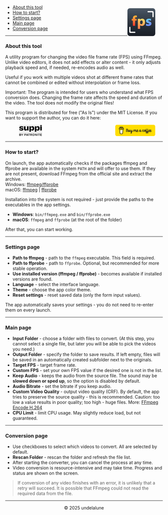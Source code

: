 - [About this tool](#about-this-tool) <img src="logo.png" style="border-radius: 8px; float: right; margin-right:24px; margin-top:12px; height: 89px; " alt="Free FPS Logo" />
- [How to start?](#how-to-start)
- [Settings page](#settings-page)
- [Main page](#main-page)
- [Conversion page](#processing-page)

---

<a id="about-this-tool"></a>
### About this tool

A utility program for changing the video file frame rate (FPS) using FFmpeg. Unlike video editors, it does not add effects or alter content - it only adjusts playback speed and, if needed, re-encodes audio as well.

Useful if you work with multiple videos shot at different frame rates that cannot be combined or edited without interpolation or frame loss.

Important:
The program is intended for users who understand what FPS conversion does. Changing the frame rate affects the speed and duration of the video. The tool does not modify the original files!

This program is distributed for free ("As Is") under the MIT License.
If you want to support the author, you can do it here:

<a href="https://buymeacoffee.com/undelalune" target="_blank" rel="noopener" title="Go to buymeacoffee.com">
<img src="bmc-logo.svg" style="float: right; margin-right:24px; height: 36px; alt="bmc Logo" />
</a>

<a href="https://suppi.pl/undelalune" target="_blank" rel="noopener" title="Go to suppi.pl">
<img src="suppi-logo.svg" style="margin-left:44px; height: 36px;" alt="suppi Logo" />
</a>

<br>

---

<a id="how-to-start"></a>
### How to start?

On launch, the app automatically checks if the packages ffmpeg and ffprobe are available in the system `PATH` and will offer to use them.
If they are not present, download FFmpeg from the official site and extract the archive.<br>
Windows: <a href="https://www.gyan.dev/ffmpeg/builds/ffmpeg-release-essentials.zip" target="_blank" rel="noopener" title="Download ffmpeg/ffprobe archive">ffmpeg/ffprobe</a><br>
macOS: <a href="https://evermeet.cx/ffmpeg/ffmpeg-8.0.zip" target="_blank" rel="noopener" title="Download ffmpeg">ffmpeg</a> |
<a href="https://evermeet.cx/ffmpeg/ffprobe-8.0.zip" target="_blank" rel="noopener" title="Download ffprobe archive">ffprobe</a>

Installation into the system is not required - just provide the paths to the executables in the app settings.

- **Windows**: `bin/ffmpeg.exe` and `bin/ffprobe.exe`
- **macOS**: `ffmpeg` and `ffprobe` (at the root of the folder)

After that, you can start working.

---

<a id="settings-page"></a>
### Settings page

- **Path to ffmpeg** - path to the `ffmpeg` executable. This field is required.
- **Path to ffprobe** - path to `ffprobe`. Optional, but recommended for more stable operation.
- **Use installed version (ffmpeg / ffprobe)** - becomes available if installed versions are found.
- **Language** - select the interface language.
- **Theme** - choose the app color theme.
- **Reset settings** - reset saved data (only the form input values).

The app automatically saves your settings - you do not need to re-enter them on every launch.

---

<a id="main-page"></a>
### Main page

- **Input Folder** - choose a folder with files to convert. (At this step, you cannot select a single file, but later you will be able to pick the videos you need.)
- **Output Folder** - specify the folder to save results. If left empty, files will be saved in an automatically created subfolder next to the originals.
- **Target FPS** - target frame rate.
- **Custom FPS** - set your own FPS value if the desired one is not in the list.
- **Keep Audio** - keeps the audio from the source file. The sound may be **slowed down or sped up**, so the option is disabled by default.
- **Audio Bitrate** - set the bitrate if you keep audio.
- **Custom Video Quality** - output video quality (CRF). By default, the app tries to preserve the source quality - this is recommended.
  Caution: too low a value results in poor quality; too high - huge files. More: [FFmpeg Encode H.264](https://trac.ffmpeg.org/wiki/Encode/H.264)
- **CPU Limit** - limit CPU usage. May slightly reduce load, but not guaranteed.

---

<a id="processing-page"></a>
### Conversion page

- Use checkboxes to select which videos to convert. All are selected by default.
- **Rescan Folder** - rescan the folder and refresh the file list.
- After starting the converter, you can cancel the process at any time.
- Video conversion is resource-intensive and may take time. Progress and status are shown on the screen.

> If conversion of any video finishes with an error, it is unlikely that a retry will succeed.
> It is possible that FFmpeg could not read the required data from the file.

---

<p style="text-align:center;">© 2025 undelalune</p>
